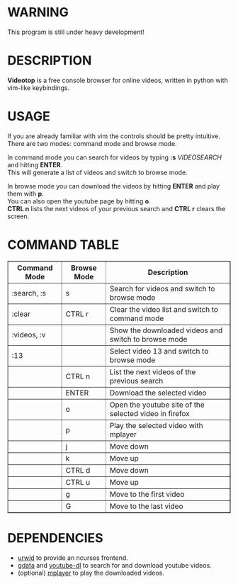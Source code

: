 # WARNING
This program is still under heavy development!

# DESCRIPTION
**Videotop** is a free console browser for online videos, written in python with vim-like keybindings.

# USAGE
If you are already familiar with vim the controls should be pretty intuitive.  
There are two modes: command mode and browse mode.

In command mode you can search for videos by typing **:s** *VIDEOSEARCH* and hitting **ENTER**.  
This will generate a list of videos and switch to browse mode.

In browse mode you can download the videos by hitting **ENTER** and play them with **p**.  
You can also open the youtube page by hitting **o**.  
**CTRL n** lists the next videos of your previous search and **CTRL r** clears the screen.

# COMMAND TABLE
<table border='1'>
<tr><th>Command Mode</th><th>Browse Mode</th><th>Description</th></tr>
<tr><td>:search, :s</td><td>s</td><td>Search for videos and switch to browse mode</td></tr>
<tr><td>:clear</td><td>CTRL r</td><td>Clear the video list and switch to command mode</td></tr>
<tr><td>:videos, :v</td><td></td><td>Show the downloaded videos and switch to browse mode</td></tr>
<tr><td>:13</td><td></td><td>Select video 13 and switch to browse mode</td></tr>
<tr><td></td><td>CTRL n</td><td>List the next videos of the previous search</td></tr>
<tr><td></td><td>ENTER</td><td>Download the selected video</td></tr>
<tr><td></td><td>o</td><td>Open the youtube site of the selected video in firefox</td></tr>
<tr><td></td><td>p</td><td>Play the selected video with mplayer</td></tr>
<tr><td></td><td>j</td><td>Move down</td></tr>
<tr><td></td><td>k</td><td>Move up</td></tr>
<tr><td></td><td>CTRL d</td><td>Move down</td></tr>
<tr><td></td><td>CTRL u</td><td>Move up</td></tr>
<tr><td></td><td>g</td><td>Move to the first video</td></tr>
<tr><td></td><td>G</td><td>Move to the last video</td></tr>
</table>

# DEPENDENCIES
* [urwid][1] to provide an ncurses frontend.
* [gdata][2] and [youtube-dl][3] to search for and download youtube videos.
* (optional) [mplayer][4] to play the downloaded videos.

[1]: http://excess.org/urwid/
[2]: http://code.google.com/apis/youtube/1.0/developers_guide_python.html
[3]: http://rg3.github.com/youtube-dl/
[4]: http://www.mplayerhq.hu/
